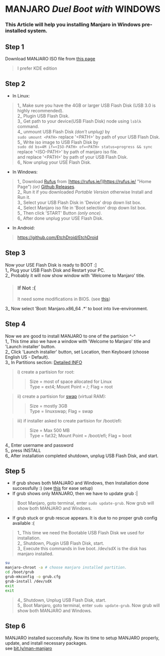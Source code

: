 # **MANJARO** *Duel Boot with* WINDOWS

### This Article will help you installing Manjaro in Windows pre-installed system.

## Step 1 
Download MANJARO ISO file from [this page](https://manjaro.org/download/ "Official Manjaro Download Page")
> I prefer KDE edition 

## Step 2
* In Linux:  
> 1_ Make sure you have the 4GB or larger USB Flash Disk (USB 3.0 is highly recommended).  
> 2_ Plugin USB Flash Disk.  
> 3_ Get path to your device(USB Flash Disk) node using `lsblk` command.  
> 4_ unmount USB Flash Disk *(don't unplug)* by  
>    `sudo umount <PATH>` replace '\<PATH>' by path of your USB Flash Disk.  
> 5_ Write iso image to USB Flash Disk by  
>    `sudo dd bs=4M if=<ISO-PATH> of=<PATH> status=progress && sync`  
>    replace '\<ISO-PATH>' by path of manjaro iso file.  
>    and replace '\<PATH>' by path of your USB Flash Disk.  
> 6_ Now unplug your USE Flash Disk.  

* In Windows:
> 1_ Download [Rufus](https://github.com/pbatard/rufus "Create bootable USB drives the easy way ") from [https://rufus.ie/](https://rufus.ie/ "Home Page") *(or)* [Github Releases](https://github.com/pbatard/rufus/releases "Up To Date").  
> 2_ Run it if you downloaded *Portable Version* otherwise Install and Run it.  
> 3_ Select your USB Flash Disk in 'Device' drop down list box.  
> 4_ Select Manjaro iso file in 'Boot selection' drop down list box.  
> 5_ Then click 'START' Button *(only once)*.  
> 6_ After done unplug your USE Flash Disk.  

* In Android:
> https://github.com/EtchDroid/EtchDroid

## Step 3
Now your USE Flash Disk is ready to BOOT :]  
1_ Plug your USB Flash Disk and Restart your PC.  
2_ Probably it will now show window with 'Welcome to Manjaro' title.  
> ### If Not :(  
> It need some modifications in BIOS. (see [this](/man-manjaro/EditBIOS2Boot "to solve not booting from USB"))  

3_ Now select 'Boot: Manjaro.x86_64 .\*' to boot into live-environment.  

## Step 4
Now we are good to install MANJARO to one of the partision ^-^  
1_ This time also we have a window with 'Welcome to Manjaro' title and 'Launch installer' button.  
2_ Click 'Launch installer' button, set Location, then Keyboard (choose English US - Default).  
3_ In Partitions section:  [Detailed INFO](https://wiki.archlinux.org/index.php/Partitioning#Example_layouts "Must see")  

> i) create a partision for root:  
>> Size = most of space allocated for Linux  
>> Type = ext4; Mount Point = /; Flag = root

> ii) create a partision for [swap](/man-manjaro/Swap) (virtual RAM):  
>> Size = mostly 3GB  
>> Type = linuxswap; Flag = swap

> iii) if installer asked to create partision for /boot/efi:  
>> Size = Max 500 MB  
>> Type = fat32; Mount Point = /boot/efi; Flag = boot  

4_ Enter username and password  
5_ press INSTALL  
6_ After installation completed shutdown, unplug USB Flash Disk, and start.  

## Step 5
* If grub shows both MANJARO and Windows, then Installation done successfully :) (see [this](/man-manjaro) for ease setup)  
* If grub shows only MANJARO, then we have to update grub :|  
> Boot Manjaro, goto terminal, enter `sudo update-grub`. Now grub will show both MANJARO and Windows.  
* If grub stuck or grub rescue appears. It is due to no proper grub config available :(  
> 1_ This time we need the Bootable USB Flash Disk we used for installation.  
> 2_ Shutdown, Plugin USB Flash Disk, start.  
> 3_ Execute this commands in live boot. /dev/sdX is the disk has manjaro installed.  
```bash
su
manjaro-chroot -a # choose manjaro installed partition.
cd /boot/grub
grub-mkconfig -o grub.cfg
grub-install /dev/sdX
exit
exit
```  

> 4_ Shutdown, Unplug USB Flash Disk, start.  
> 5_ Boot Manjaro, goto terminal, enter `sudo update-grub`. Now grub will show both MANJARO and Windows.  

## Step 6
MANJARO installed successfully. Now its time to setup MANJARO properly, update, and install necessary packages.  
see [bit.ly/man-manjaro](/man-manjaro "Blog by MANJARO User for MANJARO Users")  
